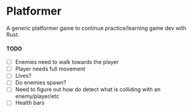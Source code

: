 # Platformer

A generic platformer game to continue practice/learning game dev with Rust.


#### TODO

- [ ] Enemies need to walk towards the player
- [ ] Player needs full movement
- [ ] Lives?
- [ ] Do enemies spawn?
- [ ] Need to figure out how do detect what is colliding with an enemy/player/etc
- [ ] Health bars
